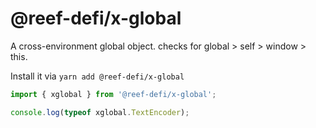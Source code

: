 # @reef-defi/x-global

A cross-environment global object. checks for global > self > window > this.

Install it via `yarn add @reef-defi/x-global`

```js
import { xglobal } from '@reef-defi/x-global';

console.log(typeof xglobal.TextEncoder);
```
